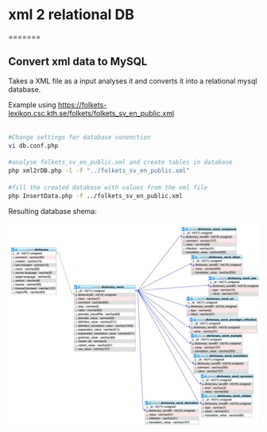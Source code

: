 # xml 2 relational DB
=======

## Convert xml data to MySQL 

Takes a XML file as a input analyses it and converts it into a relational mysql database.

Example using https://folkets-lexikon.csc.kth.se/folkets/folkets_sv_en_public.xml

```bash

#Change settings for database conenction
vi db.conf.php

#analyse folkets_sv_en_public.xml and create tables in database
php xml2rDB.php -l -f "../folkets_sv_en_public.xml"

#fill the created database with values from the xml file
php InsertData.php -f ../folkets_sv_en_public.xml

```
Resulting database shema:

![resulting databse shema](https://raw.githubusercontent.com/calledit/xml2rDB/master/shema_dictionary.png)
